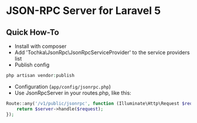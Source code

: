 # JSON-RPC Server for Laravel 5

## Quick How-To

- Install with composer
- Add 'Tochka\JsonRpc\JsonRpcServiceProvider' to the service providers list
- Publish config
```php
php artisan vendor:publish
```
- Configuration (`app/config/jsonrpc.php`)
- Use JsonRpcServer in your routes.php, like this:
```php
Route::any('/v1/public/jsonrpc', function (Illuminate\Http\Request $request, \Tochka\JsonRpc\JsonRpcServer $server) {
    return $server->handle($request);
});
```